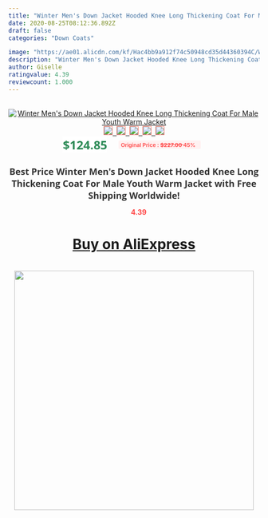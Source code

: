 ```yaml
---
title: "Winter Men's Down Jacket Hooded Knee Long Thickening Coat For Male Youth Warm Jacket"
date: 2020-08-25T08:12:36.892Z
draft: false
categories: "Down Coats"

image: "https://ae01.alicdn.com/kf/Hac4bb9a912f74c50948cd35d44360394C/Winter-Men-s-Down-Jacket-Hooded-Knee-Long-Thickening-Coat-For-Male-Youth-Warm-Jacket.jpg"
description: "Winter Men's Down Jacket Hooded Knee Long Thickening Coat For Male Youth Warm Jacket"
author: Giselle
ratingvalue: 4.39
reviewcount: 1.000
---
```

<br>
<div style="text-align: center;">
<a href="https://s.click.aliexpress.com/e/_9ws7Vb" target="_blank" rel="nofollow noopener noreferrer"><img alt="Winter Men's Down Jacket Hooded Knee Long Thickening Coat For Male Youth Warm Jacket" class="magnifier-image" src="https://ae01.alicdn.com/kf/Hac4bb9a912f74c50948cd35d44360394C/Winter-Men-s-Down-Jacket-Hooded-Knee-Long-Thickening-Coat-For-Male-Youth-Warm-Jacket.jpg_640x640.jpg">
<br>
<img style="border:1px solid salmon" src="https://ae01.alicdn.com/kf/Hac4bb9a912f74c50948cd35d44360394C/Winter-Men-s-Down-Jacket-Hooded-Knee-Long-Thickening-Coat-For-Male-Youth-Warm-Jacket.jpg_120x120.jpg">&nbsp;&nbsp;<img style="border:1px solid salmon" src="https://ae01.alicdn.com/kf/H08b7eda15ba545f6a66c20cf583de44eV/Winter-Men-s-Down-Jacket-Hooded-Knee-Long-Thickening-Coat-For-Male-Youth-Warm-Jacket.jpg_120x120.jpg">&nbsp;&nbsp;<img style="border:1px solid salmon" src="https://ae01.alicdn.com/kf/H6340d9dd87804d88851b2ea522899f36z/Winter-Men-s-Down-Jacket-Hooded-Knee-Long-Thickening-Coat-For-Male-Youth-Warm-Jacket.jpg_120x120.jpg">&nbsp;&nbsp;<img style="border:1px solid salmon" src="https://ae01.alicdn.com/kf/H2933c63fedee441e95ac14e494b86e8fH/Winter-Men-s-Down-Jacket-Hooded-Knee-Long-Thickening-Coat-For-Male-Youth-Warm-Jacket.jpg_120x120.jpg">&nbsp;&nbsp;<img style="border:1px solid salmon" src="https://ae01.alicdn.com/kf/H7e07b50e75f4497fbd66cd1bf2504fe15/Winter-Men-s-Down-Jacket-Hooded-Knee-Long-Thickening-Coat-For-Male-Youth-Warm-Jacket.jpg_120x120.jpg"></a></div><br0>
<div style="text-align: center;"><span style="background-color: white; border: 0px; box-sizing: border-box; color: seagreen; display: inline-block; font-family: &quot;open sans&quot; , &quot;arial&quot; , &quot;helvetica&quot; , sans-serif , &quot;heiti&quot;; font-size: 24px; font-stretch: inherit; font-weight: 700; line-height: inherit; margin: 0px 10px 0px 0px; padding: 0px; vertical-align: middle;">$124.85 </span>
<span style="background: rgb(255 , 241 , 241); border-radius: 3px; border: 0px; box-sizing: border-box; color: #ff4747; display: inline-block; font-family: inherit; font-size: 12px; font-stretch: inherit; font-style: inherit; font-variant: inherit; font-weight: 600; line-height: inherit; margin: 0px; padding: 2px 5px; transform: scale(0.9); vertical-align: middle;">Original Price : <b style="text-decoration: line-through;">$227.00 </b> 45%&nbsp;&nbsp;</span></div>
<h1 style="color: #333333; display: inline-block; font-family: &quot;open sans&quot; , &quot;arial&quot; , &quot;helvetica&quot; , sans-serif , &quot;heiti&quot;; font-size: 18px; font-stretch: inherit; font-weight: 700; text-align: center;">Best Price Winter Men's Down Jacket Hooded Knee Long Thickening Coat For Male Youth Warm Jacket with Free Shipping Worldwide!</h1>
<div style="color: #ff4747; text-align: center;">
<img src="https://4.bp.blogspot.com/-M0ZcTcb-5uY/XleCXlxnR4I/AAAAAAAAAEc/OrjgMkXV1oMQFaCRZj5HQwOCBcu3w1FegCPcBGAYYCw/s1600/star.png" style="height: 15px;">&nbsp;<b>4.39</b></div>
<div class="button_cont" align="center"><a class="buynow_a" href="https://s.click.aliexpress.com/e/_9ws7Vb" target="_blank" rel="nofollow noopener noreferrer"><H1>Buy on AliExpress</H1></a></div><br>
<div class="separator" style="clear: both; text-align: center;">
<img src="https://lh3.googleusercontent.com/-pTy5HemUv9M/XlePHvY0dAI/AAAAAAAAAE4/0nX5iRUoIWY8eMW9Dpxeirr157OZliDIgCLcBGAsYHQ/s1600/badge.gif" width="480">
</div>
